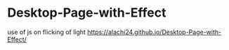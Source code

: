 # Desktop-Page-with-Effect
use of js on flicking of light
https://alachi24.github.io/Desktop-Page-with-Effect/



